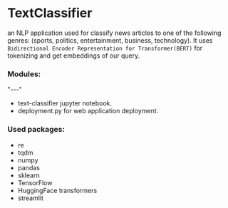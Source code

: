 # TextClassifier
an NLP application used for classify news articles to one of the following genres: (sports, politics, entertainment, business, technology). It uses `Bidirectional Encoder Representation for Transformer(BERT)` for tokenizing and get embeddings of our query. 

### Modules:
"---"
- text-classifier jupyter notebook.
- deployment.py for web application deployment.

### Used packages:
- re
- tqdm
- numpy
- pandas
- sklearn
- TensorFlow
- HuggingFace transformers
- streamlit
